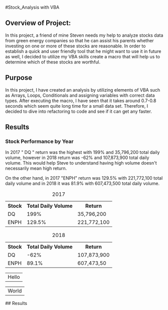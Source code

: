 #Stock_Analysis with VBA

## Overview of Project:

In this project, a friend of mine Steven needs my help to analyze stocks data from green energy companies so that he can assist his parents whether investing on one or more of these stocks are reasonable. 
In order to establish a quick and user friendly tool that he might want to use it in future as well, I decided to utilize my VBA skills create a macro that will help us to determine which of these stocks are worthful. 

## Purpose

In this project, I have created an analysis by utilizing elements of VBA such as Arrays, Loops, Conditionals and assigning variables with correct data types. After executing the macro, I have seen that it takes around 0.7-0.8 seconds which seem quite long time for a small data set. Therefore, I decided to dive into refactoring to code and see if it can get any faster. 

## Results 

### Stock Performance by Year 

In 2017 " DQ " return was the highest with 199% and 35,796,200 total daily volume, however in 2018 return was -62% and 107,873,900 total daily volume. This would help Steve to understand having high volume doesn't necessarily mean high return. 

On the other hand, in 2017 "ENPH" return was 129.5% with 221,772,100 total daily volume and in 2018 it was 81.9% with 607,473,500 total daily volume. 

<td>
<table  >
<caption>2017</caption>
  <tr>
    <th>Stock</th>
    <th>Total Daily Volume</th>
    <th>Return</th>
  </tr>
  <tr>
    <td>DQ</td>
    <td>199%</td>
    <td>35,796,200 </td>
  </tr>
  <tr>
    <td>ENPH</td>
    <td>129.5%</td>
    <td>221,772,100 </td>
  </tr>
</table>

<table  >
<caption>2018</caption>
  <tr>
    <th>Stock</th>
    <th>Total Daily Volume</th>
    <th>Return</th>
  </tr>
  <tr>
    <td>DQ</td>
    <td>-62%</td>
    <td>107,873,900 </td>
  </tr>
  <tr>
    <td>ENPH</td>
    <td>89.1%</td>
    <td>607,473,50 </td>
  </tr>
</table>
</td>

<html>
<head>
<style>
body {<!--from w ww.j a v  a 2s . c o m-->
  width: 90%;
  margin: 0 auto;
}

table:first-child {
  background-color: blue;
  color: white;
  margin-right: 1%;
}

table:nth-child(2n) {
  background-color: black;
  color: white;
}

table {
  width: 49%;
  float: left;
}
</style>
</head>
<body>
  <table>
    <tr>
      <td>Hello</td>
    </tr>
  </table>
  <table>
    <tr>
      <td>World</td>
    </tr>
  </table>
</body>
</html>
## Results 
